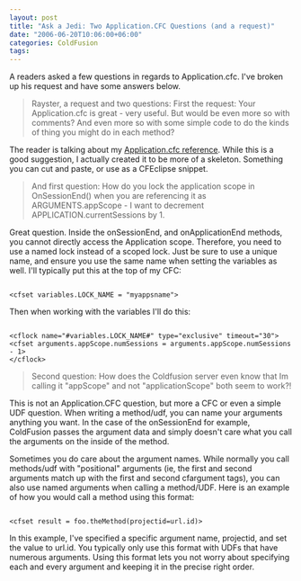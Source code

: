```yaml
---
layout: post
title: "Ask a Jedi: Two Application.CFC Questions (and a request)"
date: "2006-06-20T10:06:00+06:00"
categories: ColdFusion 
tags: 
---
```


A readers asked a few questions in regards to Application.cfc. I've broken up his request and have some answers below.

<blockquote>
Rayster, a request and two questions:
First the request: Your Application.cfc is great - very useful.  But would be even more so with comments?  And even more so with some simple code to do the kinds of thing you might do in each method?  
</blockquote>

The reader is talking about my <a href="http://ray.camdenfamily.com/downloads/app.pdf">Application.cfc reference</a>. While this is a good suggestion, I actually created it to be more of a skeleton. Something you can cut and paste, or use as a CFEclipse snippet. 

<blockquote>
And first question: How do you lock the application scope in OnSessionEnd() when you are referencing it as ARGUMENTS.appScope - I want to decrement APPLICATION.currentSessions by 1.
</blockquote>

Great question. Inside the onSessionEnd, and onApplicationEnd methods, you cannot directly access the Application scope. Therefore, you need to use a named lock instead of a scoped lock. Just be sure to use a unique name, and ensure you use the same name when setting the variables as well. I'll typically put this at the top of my CFC:

<code>
&lt;cfset variables.LOCK_NAME = "myappsname"&gt;
</code>

Then when working with the variables I'll do this:

<code>
&lt;cflock name="#variables.LOCK_NAME#" type="exclusive" timeout="30"&gt;
&lt;cfset arguments.appScope.numSessions = arguments.appScope.numSessions - 1&gt;
&lt;/cflock&gt;
</code>

<blockquote>
Second question: How does the Coldfusion server even know that Im calling it "appScope" and not "applicationScope"  both seem to work?!
</blockquote>

This is not an Application.CFC question, but more a CFC or even a simple UDF question. When writing a method/udf, you can name your arguments anything you want. In the case of the onSessionEnd for example, ColdFusion passes the argument data and simply doesn't care what you call the arguments on the inside of the method. 

Sometimes you do care about the argument names. While normally you call methods/udf with "positional" arguments (ie, the first and second arguments match up with the first and second cfargument tags), you can also use named arguments when calling a method/UDF. Here is an example of how you would call a method using this format:

<code>
&lt;cfset result = foo.theMethod(projectid=url.id)&gt;
</code>

In this example, I've specified a specific argument name, projectid, and set the value to url.id. You typically only use this format with UDFs that have numerous arguments. Using this format lets you not worry about specifying each and every argument and keeping it in the precise right order.